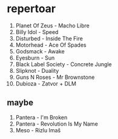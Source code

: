 repertoar
=========

 1. Planet Of Zeus - Macho Libre
 2. Billy Idol - Speed
 3. Disturbed - Inside The Fire
 4. Motorhead - Ace Of Spades
 5. Godsmack - Awake
 6. Eyesburn - Sun
 7. Black Label Society - Concrete Jungle
 8. Slipknot - Duality
 9. Guns N Roses - Mr Brownstone
 10. Dubioza - Zatvor + DLM


maybe
-----
 1. Pantera - I'm Broken
 1. Pantera - Revolution Is My Name
 1. Meso - Rizlu Imaš
